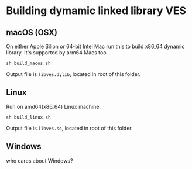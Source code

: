 # Building dymamic linked library VES

## macOS (OSX)

On either Apple Silion or 64-bit Intel Mac run this to build x86_64 dynamic library. It's supported by arm64 Macs too.

```
sh build_macos.sh
```

Output file is `libves.dylib`, located in root of this folder.

## Linux

Run on amd64(x86_64) Linux machine.

```
sh build_linux.sh
```

Output file is `libves.so`, located in root of this folder.

## Windows
who cares about Windows?